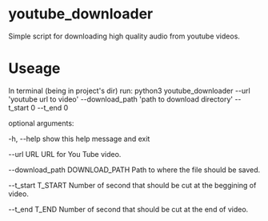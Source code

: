 # youtube_downloader
Simple script for downloading high quality audio from youtube videos.

# Useage
In terminal (being in project's dir) run:
python3 youtube_downloader --url 'youtube url to video' --download_path 'path to download directory' --t_start 0 --t_end 0

optional arguments:

  -h, --help            show this help message and exit
  
  --url URL             URL for You Tube video.
  
  --download_path DOWNLOAD_PATH
                        Path to where the file should be saved.
                        
  --t_start T_START     Number of second that should be cut at the beggining
                        of video.
                        
  --t_end T_END         Number of second that should be cut at the end of
                        video.
